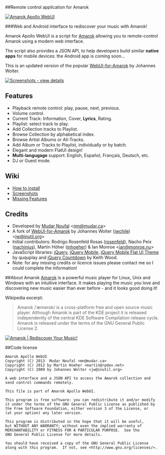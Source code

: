 ##Remote control application for Amarok

[![Amarok Apollo WebUI][img_github]][link_github]

###Web and Android interface to rediscover your music with Amarok!

Amarok Apollo WebUI is a script for [Amarok][link_amarok] allowing you to remote-control Amarok using a modern web interface.

The script also provides a JSON API, to help developers build similar **native apps** for mobile devices: the Android app is coming soon&hellip;

This is an updated version of the popular [WebUI-for-Amarok][link_github_amarok_webui] by Johannes Wolter.

[![Screenshots - view details][img_screenshot_carousel]][link_github_screenshots]

## Features
* Playback remote control: play, pause, next, previous.
* Volume control.
* Current Track: Information, Cover, **Lyrics**, Rating.
* Playlist: select track to play.
* Add Collection tracks to Playlist.
* Browse Collection by alphabetical index.
* Browse Artist Albums or All-Tracks.
* Add Album or Tracks to Playlist, individually or by batch.
* Elegant and modern FlatUI design!
* **Multi-langugage** support: English, Español, Français, Deutsch, etc.
* DJ or Guest mode.

## Wiki
* [How to install][link_github_installation]
* [Screenshots][link_github_screenshots]
* [Missing Features][link_github_missing_features]

## Credits

* Developed by [Mudar Noufal][link_mudar_ca]  &lt;mn@mudar.ca&gt;
* A fork of [WebUI-for-Amarok][link_github_amarok_webui] by Johannes Wolter ([jwchile][link_github_jwchile]) &lt;jw@inutil.org&gt;
* Initial contributors: Rodrigo Rosenfeld Rosas ([rosenfeld][link_github_rosenfeld]), Nacho Peix ([nachinius][link_github_nachinius]), Martin Höher ([mhoeher][link_github_mhoeher]) &amp; Ian Monroe &lt;ian@monroe.nu&gt;
* JavaScript libraries: [jQuery][link_js_jquery], [jQuery Mobile][link_js_jqm], [jQuery Mobile Flat UI Theme][link_js_flat] by ququplay and [jQuery Countdown][link_js_countdown] by Keith Wood.
* Note: for any missing credits or licence issues please contact me so I could complete the information!

##About Amarok
[Amarok][link_amarok] is a powerful music player for Linux, Unix and Windows with an intuitive interface. It makes playing the music you love and discovering new music easier than ever before - and it looks good doing it! 

Wikipedia excerpt:

> Amarok /ˈæmərɒk/ is a cross-platform free and open source music player. Although Amarok is part of the KDE project it is released independently of the central KDE Software Compilation release cycle. Amarok is released under the terms of the GNU General Public License 2.

[![Amarok | Rediscover Your Music!][img_logo_amarok]][link_amarok]

##Code license

    Amarok Apollo WebUI
    Copyright (C) 2013  Mudar Noufal <mn@mudar.ca>
    Copyright (C) 2012 by Martin Hoeher <martin@rpdev.net>
    Copyright (C) 2009 by Johannes Wolter <jw@inutil.org>

    A web interface and a JSON API to access the Amarok collection and
    send control commands remotely.

    This file is part of Amarok Apollo WebUI.

    This program is free software: you can redistribute it and/or modify
    it under the terms of the GNU General Public License as published by
    the Free Software Foundation, either version 3 of the License, or
    (at your option) any later version.

    This program is distributed in the hope that it will be useful,
    but WITHOUT ANY WARRANTY; without even the implied warranty of
    MERCHANTABILITY or FITNESS FOR A PARTICULAR PURPOSE.  See the
    GNU General Public License for more details.

    You should have received a copy of the GNU General Public License
    along with this program.  If not, see <http://www.gnu.org/licenses/>.

[img_logo_amarok]: http://www.mudar.ca/amarok-apollo/400px-AmarokLogo.png
[img_github]: http://www.mudar.ca/amarok-apollo/logo-amarok-apollo.png
[img_screenshot_carousel]: http://www.mudar.ca/amarok-apollo/captures-carousel.png
[link_github]: http://mudar.github.io/Amarok-Apollo-WebUI
[link_github_installation]: https://github.com/mudar/Amarok-Apollo-WebUI/wiki/How-to-Install
[link_github_screenshots]: https://github.com/mudar/Amarok-Apollo-WebUI/wiki/Screen-shots
[link_github_missing_features]: https://github.com/mudar/Amarok-Apollo-WebUI/wiki/Missing-Features
[link_github_amarok_webui]: http://github.com/jwchile/WebUI-for-Amarok
[link_github_jwchile]: http://github.com/jwchile
[link_github_rosenfeld]: http://github.com/rosenfeld
[link_github_nachinius]: http://github.com/nachinius
[link_github_mhoeher]: http://github.com/mhoeher
[link_js_jquery]: http://jquery.com/
[link_js_jqm]: http://jquerymobile.com/
[link_js_flat]: http://github.com/ququplay/jquery-mobile-flat-ui-theme
[link_js_countdown]: http://keith-wood.name/countdown.html
[link_amarok]: http://amarok.kde.org/
[link_mudar_ca]: http://www.mudar.ca/
